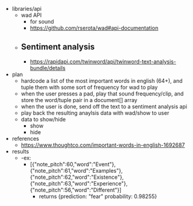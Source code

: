 - libraries/api
  - wad API
    - for sound
    - https://github.com/rserota/wad#api-documentation
  - Sentiment analysis
    - 
    - https://rapidapi.com/twinword/api/twinword-text-analysis-bundle/details
- plan
  - hardcode a list of the most important words in english (64+), and tuple them with some sort of frequency for wad to play
  - when the user presses a pad, play that sound frequency/clip, and store the word/tuple pair in a document[] array
  - when the user is done, send off the text to a sentiment analysis api
  - play back the resulting anaylsis data with wad/show to user
  - data to show/hide
    - show
    - hide
- references
  - https://www.thoughtco.com/important-words-in-english-1692687 
- results
  - -ex:
    - [{"note_pitch":60,"word":"Event"},{"note_pitch":61,"word":"Examples"},{"note_pitch":62,"word":"Existence"},{"note_pitch":63,"word":"Experience"},{"note_pitch":56,"word":"Different"}]
      - returns {prediction: "fear" probability: 0.98255}
